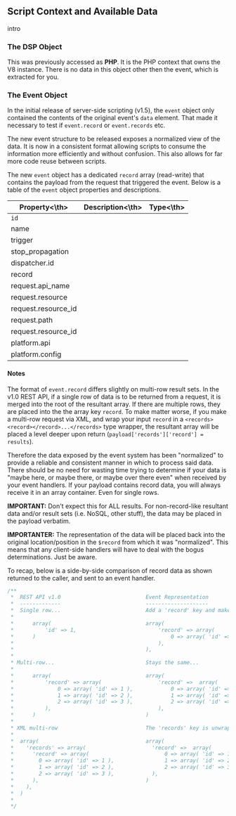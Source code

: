 ## Script Context and Available Data

intro

### The DSP Object

This was previously accessed as **PHP**. It is the PHP context that owns the V8 instance. There is no data in this object other then the event, which is extracted for you.

### The Event Object

In the initial release of server-side scripting (v1.5), the `event` object only contained the contents of the original event's `data` element. That made it necessary to test if `event.record` or `event.records` etc.

The new event structure to be released exposes a normalized view of the data. It is now in a consistent format allowing scripts to consume the information more efficiently and without confusion. This also allows for far more code reuse between scripts.

The new `event` object has a dedicated `record` array (read-write) that contains the payload from the request that triggered the event. Below is a table of the `event` object properties and descriptions.

<table>
<thead> 
  <th>Property<\th>
  <th>Description<\th>
  <th>Type<\th>
</thead>
<tbody>
<tr style="">
  <td><code>id</code></td><td></td><td></td>
</tr>
<tr>
  <td>name</td><td></td><td></td>
</tr>
<tr>
  <td>trigger</td><td></td><td></td>
</tr>
<tr>
  <td>stop_propagation</td><td></td><td></td>
</tr>
<tr>
  <td>dispatcher.id</td><td></td><td></td>
</tr>
<tr>
  <td>record</td><td></td><td></td>
</tr>
<tr>
  <td>request.api_name</td><td></td><td></td>
</tr>
<tr>
  <td>request.resource</td><td></td><td></td>
</tr>
<tr>
  <td>request.resource_id</td><td></td><td></td>
</tr>
<tr>
  <td>request.path</td><td></td><td></td>
</tr>
<tr>
  <td>request.resource_id</td><td></td><td></td>
</tr>
<tr>
  <td>platform.api</td><td></td><td></td>
</tr>
<tr>
  <td>platform.config</td><td></td><td></td>
</tr>
</tbody>
</table>

#### Notes

The format of `event.record` differs slightly on multi-row result sets. In the v1.0 REST API, if a single row of data is to be returned from a request, it is merged into the root of the resultant array. If there are multiple rows, they are placed into the the array key `record`. To make matter worse, if you make a multi-row request via XML, and wrap your input `record` in a `<records><record></record>...</records>` type wrapper, the resultant array will be placed a level deeper upon return (`payload['records']['record'] = results`).

Therefore the data exposed by the event system has been "normalized" to provide a reliable and consistent manner in which to process said data. There should be no need for wasting time trying to determine if your data is "maybe here, or maybe there, or maybe over there even" when received by your event handlers. If your payload contains record data, you will always receive it in an array container. Even for single rows.

**IMPORTANT:** Don't expect this for ALL results. For non-record-like resultant data and/or result sets (i.e. NoSQL, other stuff), the data may be placed in the payload verbatim.

**IMPORTANTER:** The representation of the data will be placed back into the original location/position in the `$record` from which it was "normalized". This means that any client-side handlers will have to deal with the bogus determinations. Just be aware.

To recap, below is a side-by-side comparison of record data as shown returned to the caller, and sent to an event handler.

```php
/**
 *  REST API v1.0                           Event Representation
 *  -------------                           --------------------
 *  Single row...                           Add a 'record' key and make it look like a multi-row
 *
 *      array(                              array(
 *          'id' => 1,                          'record' => array(
 *      )                                           0 => array( 'id' => 1, ),
 *                                              ),
 *                                          ),
 *
 * Multi-row...                             Stays the same...
 *
 *      array(                              array(
 *          'record' => array(                  'record' =>  array(
 *              0 => array( 'id' => 1 ),            0 => array( 'id' => 1 ),
 *              1 => array( 'id' => 2 ),            1 => array( 'id' => 2 ),
 *              2 => array( 'id' => 3 ),            2 => array( 'id' => 3 ),
 *          ),                                  ),
 *      )                                   )
 *
 * XML multi-row                            The 'records' key is unwrapped, like regular multi-row
 *
 *  array(                                  array(
 *    'records' => array(                     'record' =>  array(
 *      'record' => array(                        0 => array( 'id' => 1 ),
 *        0 => array( 'id' => 1 ),                1 => array( 'id' => 2 ),
 *        1 => array( 'id' => 2 ),                2 => array( 'id' => 3 ),
 *        2 => array( 'id' => 3 ),            ),
 *      ),                                  )
 *    ),
 *  )
 *
 */
```